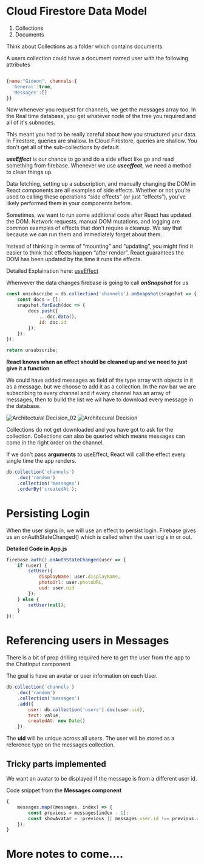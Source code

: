 # Cloud Firestore Data Model

1. Collections
2. Documents

Think about Collections as a folder which contains documents.

A users collection could have a document named user with the following attributes

```javascript

{name:"Gideon", channels:{
  'General':true,
  'Messages':[]
}}

```

Now whenever you request for channels, we get the messages array too.
In the Real time database, you get whatever node of the tree you required and all of it's subnodes.

This meant you had to be really careful about how you structured your data. In Firestore, queries are shallow. In Cloud Firestore, queries are shallow. You don't get all of the sub-collections by default

**_useEffect_** is our chance to go and do a side effect
like go and read something from firebase. Whenever we use **_useeffect_**, we need a method to clean things up.

Data fetching, setting up a subscription, and manually changing the DOM in React components are all examples of side effects. Whether or not you’re used to calling these operations “side effects” (or just “effects”), you’ve likely performed them in your components before.

Sometimes, we want to run some additional code after React has updated the DOM. Network requests, manual DOM mutations, and logging are common examples of effects that don’t require a cleanup. We say that because we can run them and immediately forget about them.

Instead of thinking in terms of “mounting” and “updating”, you might find it easier to think that effects happen “after render”. React guarantees the DOM has been updated by the time it runs the effects.

Detailed Explaination here: [useEffect](https://reactjs.org/docs/hooks-effect.html)

Whenvever the data changes firebase is going to call **_onSnapshot_** for us

```javascript
const unsubscribe = db.collection('channels').onSnapshot(snapshot => {
	const docs = [];
	snapshot.forEach(doc => {
		docs.push({
			...doc.data(),
			id: doc.id
		});
	});
});

return unsubscribe;
```

**React knows when an effect should be cleaned up and we need to
just give it a function**

We could have added messages as field of the type array with objects in it as a message. but we choose to add it as a collection. In the nav bar we are subscribing to every channel and if every channel has an array of messages, then to build the list we wil have to download every message in the database.

![Architectural Decision_02](https://user-images.githubusercontent.com/15992276/57504233-b1dfce80-72c1-11e9-8af5-47cded42ead8.JPG)
![Architecural Decision](https://user-images.githubusercontent.com/15992276/57504234-b1dfce80-72c1-11e9-98db-509fe846ca64.JPG)

Collections do not get downloaded and you have got to ask for the collection. Collections can also be queried which means messages can come in the right order on the channel.


If we don't pass **arguments** to useEffect, React will call the effect every single time the app renders.

```javascript
db.collection('channels')
	.doc('random')
	.collection('messages')
	.orderBy('createdAt');
```

# Persisting Login

When the user signs in, we will use an effect to persist login. Firebase gives us an onAuthStateChanged() which is called when the user log's in or out.

**Detailed Code in App.js**

```javascript
firebase.auth().onAuthStateChanged(user => {
	if (user) {
		setUser({
			displayName: user.displayName,
			photoUrl: user.photoURL,
			uid: user.uid
		});
	} else {
		setUser(null);
	}
});
```

# Referencing users in Messages

There is a bit of prop drilling required here
to get the user from the app to the ChatInput component

The goal is have an avatar or user information
on each User.

```javascript
db.collection('channels')
	.doc('random')
	.collection('messages')
	.add({
		user: db.collection('users').doc(user.uid),
		text: value,
		createdAt: new Date()
	});
```

The **uid** will be unique across all users.
The user will be stored as a reference type on the messages collection.

## Tricky parts implemented

We want an avatar to be displayed if the message
is from a different user id.

Code snippet from the **Messages component**

```javascript
{
	messages.map((messages, index) => {
		const previous = messages[index - 1];
		const showAvatar = !previous || messages.user.id !== previous.user.id;
	});
}
```


# More notes to come....











